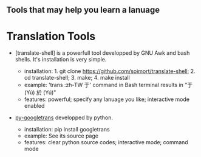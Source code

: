 ## Tools that may help you learn a lanuage

# Translation Tools

- [translate-shell] is a powerfull tool developped by GNU Awk and bash shells. It's installation is very simple. 
  - installation: 1. git clone https://github.com/soimort/translate-shell; 2. cd translate-shell; 3. make; 4. make install
  - example: 'trans :zh-TW 于' command in Bash terminal results in "于(Yú) 於 (Yú)"
  - features: powerful; specify any lanuage you like; interactive mode enabled

- [py-googletrans](https://github.com/ssut/py-googletrans.git) developped by python.
  - installation: pip install googletrans
  - example: See its source page
  - features: clear python source codes; interactive mode; command mode
